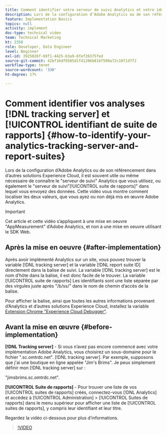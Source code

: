 ```yaml
---
title: Comment identifier votre serveur de suivi Analytics et votre identifiant de suite de rapports
description: Lors de la configuration d’Adobe Analytics ou de son référencement dans d’autres solutions Experience Cloud, il est souvent utile ou même nécessaire de connaître le "serveur de suivi" Analytics que vous utilisez, ou également la "suite de rapports" dans laquelle vous envoyez des données. Cette vidéo vous montre comment localiser les deux valeurs, que vous ayez ou non déjà mis en œuvre Adobe Analytics.
feature: Implementation Basics
topics: null
activity: implement
doc-type: technical video
team: Technical Marketing
kt: 2358
role: Developer, Data Engineer
level: Beginner
exl-id: 3925026f-69f1-4425-b3a9-6fef26375fed
source-git-commit: 42bf16df9585d1f41206b81bf509a72c10f1d7f2
workflow-type: tm+mt
source-wordcount: '330'
ht-degree: 17%

---
```


# Comment identifier vos analyses [!DNL tracking server] et [!UICONTROL identifiant de suite de rapports] {#how-to-identify-your-analytics-tracking-server-and-report-suites}

Lors de la configuration d’Adobe Analytics ou de son référencement dans d’autres solutions Experience Cloud, il est souvent utile ou même nécessaire de connaître le &quot;serveur de suivi&quot; Analytics que vous utilisez, ou également le &quot;serveur de suivi&quot;[!UICONTROL suite de rapports]&quot; dans lequel vous envoyez des données. Cette vidéo vous montre comment localiser les deux valeurs, que vous ayez ou non déjà mis en œuvre Adobe Analytics.

>[!IMPORTANT]
>
>Cet article et cette vidéo s’appliquent à une mise en oeuvre &quot;AppMeasurement&quot; d’Adobe Analytics, et non à une mise en oeuvre utilisant le SDK Web.

## Après la mise en oeuvre {#after-implementation}

Après avoir implémenté Analytics sur un site, vous pouvez trouver la variable [!DNL tracking server] et la variable [!DNL report suite ID] directement dans la balise de suivi. La variable [!DNL tracking server] est le nom d’hôte dans la balise, il est donc facile de le trouver. La variable [!UICONTROL suite de rapports] Les identifiants sont une liste séparée par des virgules juste après &quot;/b/ss/&quot; dans le nom de chemin d’accès de la balise.

Pour afficher la balise, ainsi que toutes les autres informations provenant d’Analytics et d’autres solutions Experience Cloud, installez la variable [Extension Chrome &quot;Experience Cloud Debugger&quot;](https://chrome.google.com/webstore/detail/adobe-experience-cloud-de/ocdmogmohccmeicdhlhhgepeaijenapj?hl=fr).

## Avant la mise en œuvre {#before-implementation}

**[!DNL Tracking server]** - Si vous n’avez pas encore commencé avec votre implémentation Adobe Analytics, vous choisirez un sous-domaine pour le fichier &quot;.sc.omtrdc.net&quot;. [!DNL tracking server]. Par exemple, supposons que j&#39;ai une boutique en ligne appelée &quot;Jim&#39;s Brims&quot;. Je peux simplement définir mon [!DNL tracking server] sur :

&quot;jimsbrims.sc.omtrdc.net&quot;.

**[!UICONTROL Suite de rapports]** - Pour trouver une liste de vos [!UICONTROL suites de rapports] créés, connectez-vous [!DNL Analytics] et accédez à [!UICONTROL Administration] > [!UICONTROL Suites de rapports] dans le menu supérieur pour afficher une liste de [!UICONTROL suites de rapports], y compris leur identifiant et leur titre.

Regardez la vidéo ci-dessous pour plus dʼinformations.

>[!VIDEO](https://video.tv.adobe.com/v/26061/?quality=12&learn=on)
